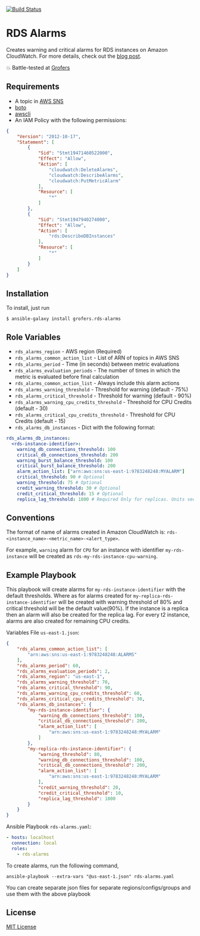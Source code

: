 [![Build Status](https://travis-ci.org/grofers/ansible-role-rds-alarms.svg?branch=master)](https://travis-ci.org/grofers/ansible-role-rds-alarms)

# RDS Alarms

Creates warning and critical alarms for RDS instances on Amazon CloudWatch. For
more details, check out the [blog post](https://lambda.grofers.com/2017/02/28/ansible-at-grofers-part-2-managing-postgresql/).

:boom: Battle-tested at [Grofers](https://grofers.com)

## Requirements

* A topic in [AWS SNS](https://aws.amazon.com/sns/)
* [boto](https://pypi.python.org/pypi/boto/)
* [awscli](https://aws.amazon.com/cli/)
* An IAM Policy with the following permissions:
```json
{
    "Version": "2012-10-17",
    "Statement": [
        {
            "Sid": "Stmt19471460522000",
            "Effect": "Allow",
            "Action": [
                "cloudwatch:DeleteAlarms",
                "cloudwatch:DescribeAlarms",
                "cloudwatch:PutMetricAlarm"
            ],
            "Resource": [
                "*"
            ]
        },
        {
            "Sid": "Stmt1947940274000",
            "Effect": "Allow",
            "Action": [
                "rds:DescribeDBInstances"
            ],
            "Resource": [
                "*"
            ]
        }
    ]
}
```

## Installation

To install, just run
```shell
$ ansible-galaxy install grofers.rds-alarms
```

## Role Variables

* `rds_alarms_region` - AWS region (Required)
* `rds_alarms_common_action_list` - List of ARN of topics in AWS SNS
* `rds_alarms_period` - Time (in seconds) between metric evaluations
* `rds_alarms_evaluation_periods` - The number of times in which the
metric is evaluated before final calculation
* `rds_alarms_common_action_list` - Always include this alarm actions
* `rds_alarms_warning_threshold` - Threshold for warning (default - 75%)
* `rds_alarms_critical_threshold` - Threshold for warning (default - 90%)
* `rds_alarms_warning_cpu_credits_threshold` - Threshold for CPU Credits
(default - 30)
* `rds_alarms_critical_cpu_credits_threshold` - Threshold for CPU Credits
(default - 15)
* `rds_alarms_db_instances` - Dict with the following format:
```yaml
rds_alarms_db_instances:
  <rds-instance-identifier>:
    warning_db_connections_threshold: 100
    critical_db_connections_threshold: 200
    warning_burst_balance_threshold: 100
    critical_burst_balance_threshold: 200
    alarm_action_list: ["arn:aws:sns:us-east-1:9783248248:MYALARM"]
    critical_threshold: 90 # Optional
    warning_threshold: 75 # Optional
    credit_warning_threshold: 30 # Optional
    credit_critical_threshold: 15 # Optional
    replica_lag_threshold: 1800 # Required Only for replicas. Units seconds
```

## Conventions

The format of name of alarms created in Amazon CloudWatch is:
`rds-<instance_name>-<metric_name>-<alert_type>`.

For example, `warning` alarm for `CPU` for an instance with identifier
`my-rds-instance` will be created as `rds-my-rds-instance-cpu-warning`.

## Example Playbook

This playbook will create alarms for `my-rds-instance-identifier` with the
default thresholds. Where as for alarms created for
`my-replica-rds-instance-identifier` will be created with warning threshold of
80% and critical threshold will be the default value(90%). If the instance is a
replica then an alarm will also be created for the replica lag. For every t2
instance, alarms are also created for remaining CPU credits.

Variables File `us-east-1.json`:
```json
{
	"rds_alarms_common_action_list": [
		"arn:aws:sns:us-east-1:9783248248:ALARMS"
	],
	"rds_alarms_period": 60,
	"rds_alarms_evaluation_periods": 2,
	"rds_alarms_region": "us-east-1",
	"rds_alarms_warning_threshold": 70,
	"rds_alarms_critical_threshold": 90,
	"rds_alarms_warning_cpu_credits_threshold": 60,
	"rds_alarms_critical_cpu_credits_threshold": 30,
	"rds_alarms_db_instances": {
		"my-rds-instance-identifier": {
			"warning_db_connections_threshold": 100,
			"critical_db_connections_threshold": 200,
			"alarm_action_list": [
				"arn:aws:sns:us-east-1:9783248248:MYALARM"
			]
		},
		"my-replica-rds-instance-identifier": {
			"warning_threshold": 80,
			"warning_db_connections_threshold": 100,
			"critical_db_connections_threshold": 200,
			"alarm_action_list": [
				"arn:aws:sns:us-east-1:9783248248:MYALARM"
			],
			"credit_warning_threshold": 20,
			"credit_critical_threshold": 10,
			"replica_lag_threshold": 1800
		}
	}
}
```

Ansible Playbook `rds-alarms.yaml`:
```yaml
- hosts: localhost
  connection: local
  roles:
    - rds-alarms

```

To create alarms, run the following command,

```
ansible-playbook --extra-vars "@us-east-1.json" rds-alarms.yaml
```

You can create separate json files for separate regions/configs/groups and use them with the above playbook

## License

[MIT License](LICENSE)
